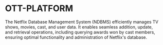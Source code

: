 # OTT-PLATFORM
The Netflix Database Management System (NDBMS) efficiently manages TV shows, movies, cast, and user data. It enables seamless addition, update, and retrieval operations, including querying awards won by cast members, ensuring optimal functionality and administration of Netflix's database.

